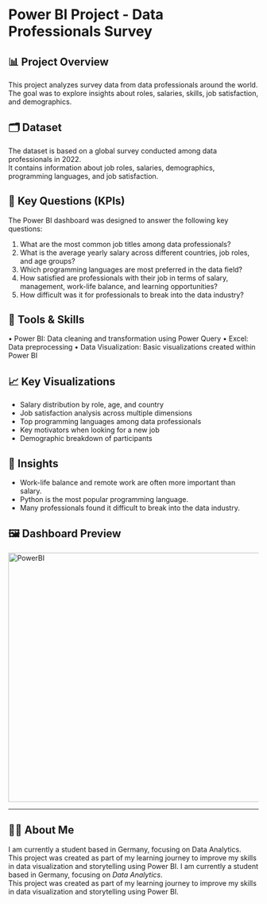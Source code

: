 # Power BI Project - Data Professionals Survey

## 📊 Project Overview
This project analyzes survey data from data professionals around the world.  
The goal was to explore insights about roles, salaries, skills, job satisfaction, and demographics.

## 🗂️ Dataset
The dataset is based on a global survey conducted among data professionals in 2022.  
It contains information about job roles, salaries, demographics, programming languages, and job satisfaction.

## 📌 Key Questions (KPIs)
The Power BI dashboard was designed to answer the following key questions:
1. What are the most common job titles among data professionals?
2. What is the average yearly salary across different countries, job roles, and age groups?
3. Which programming languages are most preferred in the data field?
4. How satisfied are professionals with their job in terms of salary, management, work-life balance, and learning opportunities?
5. How difficult was it for professionals to break into the data industry?

## 🔧 Tools & Skills
•  Power BI: Data cleaning and transformation using Power Query
•  Excel: Data preprocessing 
•  Data Visualization: Basic visualizations created within Power BI
## 📈 Key Visualizations
- Salary distribution by role, age, and country  
- Job satisfaction analysis across multiple dimensions  
- Top programming languages among data professionals  
- Key motivators when looking for a new job  
- Demographic breakdown of participants  

## 🚀 Insights
- Work-life balance and remote work are often more important than salary.  
- Python is the most popular programming language.  
- Many professionals found it difficult to break into the data industry.  

## 🖼️ Dashboard Preview

<img width="887" height="502" alt="PowerBI" src="https://github.com/user-attachments/assets/9aee4ede-1eb3-447a-9a36-0d628a1bbe92" />

---
## 👩‍💻 About Me
I am currently a student based in Germany, focusing on Data Analytics.  
This project was created as part of my learning journey to improve my skills in data visualization and storytelling using Power BI.
I am currently a student based in Germany, focusing on *Data Analytics*.  
This project was created as part of my learning journey to improve my skills in data visualization and storytelling using Power BI.
